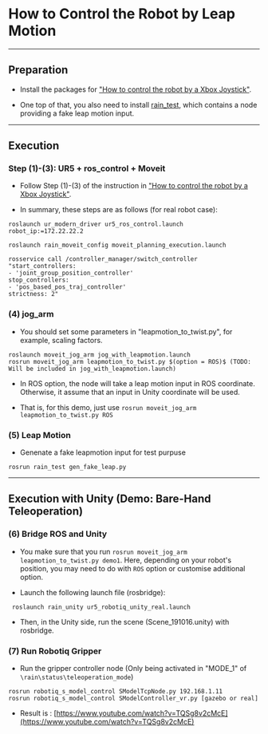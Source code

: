 # How to Control the Robot by Leap Motion

------------------------

## Preparation

- Install the packages for ["How to control the robot by a Xbox Joystick"](https://github.com/inmo-jang/rain_teleoperation/edit/master/xbox_teleop.md). 

- One top of that, you also need to install [rain_test](https://github.com/inmo-jang/rain_test), which contains a node providing a fake leap motion input. 

-------------------------
## Execution

### Step (1)-(3): UR5 + ros_control + Moveit

- Follow Step (1)-(3) of the instruction in ["How to control the robot by a Xbox Joystick"](https://github.com/inmo-jang/rain_teleoperation/edit/master/xbox_teleop.md). 

- In summary, these steps are as follows (for real robot case):

```
roslaunch ur_modern_driver ur5_ros_control.launch robot_ip:=172.22.22.2
```

```
roslaunch rain_moveit_config moveit_planning_execution.launch
```

```
rosservice call /controller_manager/switch_controller "start_controllers:
- 'joint_group_position_controller'
stop_controllers:
- 'pos_based_pos_traj_controller'
strictness: 2"
```


### (4) jog_arm

* You should set some parameters in "leapmotion_to_twist.py", for example, scaling factors.  
```
roslaunch moveit_jog_arm jog_with_leapmotion.launch
rosrun moveit_jog_arm leapmotion_to_twist.py $(option = ROS)$ (TODO: Will be included in jog_with_leapmotion.launch)
```
- In ROS option, the node will take a leap motion input in ROS coordinate. Otherwise, it assume that an input in Unity coordinate will be used. 

- That is, for this demo, just use `rosrun moveit_jog_arm leapmotion_to_twist.py ROS`

### (5) Leap Motion

* Genenate a fake leapmotion input for test purpuse

```
rosrun rain_test gen_fake_leap.py
```

------------------------

## Execution with Unity (Demo: Bare-Hand Teleoperation)

### (6) Bridge ROS and Unity

* You make sure that you run `rosrun moveit_jog_arm leapmotion_to_twist.py demo1`. Here, depending on your robot's position, you may need to do with `ROS` option or customise additional option. 

* Launch the following launch file (rosbridge):

```
 roslaunch rain_unity ur5_robotiq_unity_real.launch
```

* Then, in the Unity side, run the scene (Scene_191016.unity) with rosbridge.

### (7) Run Robotiq Gripper

* Run the gripper controller node (Only being activated in "MODE_1" of `\rain\status\teleoperation_mode`)

``` 
rosrun robotiq_s_model_control SModelTcpNode.py 192.168.1.11
rosrun robotiq_s_model_control SModelController_vr.py [gazebo or real]
```

* Result is : [https://www.youtube.com/watch?v=TQSg8v2cMcE](https://www.youtube.com/watch?v=TQSg8v2cMcE)


